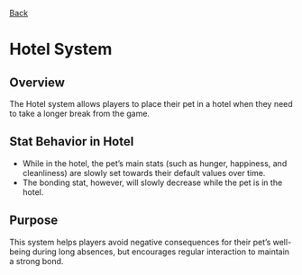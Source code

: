 [Back](Overview.md)

# Hotel System

## Overview

The Hotel system allows players to place their pet in a hotel when they need to take a longer break from the game.

## Stat Behavior in Hotel

- While in the hotel, the pet’s main stats (such as hunger, happiness, and cleanliness) are slowly set towards their default values over time.
- The bonding stat, however, will slowly decrease while the pet is in the hotel.

## Purpose

This system helps players avoid negative consequences for their pet’s well-being during long absences, but encourages regular interaction to maintain a strong bond.
